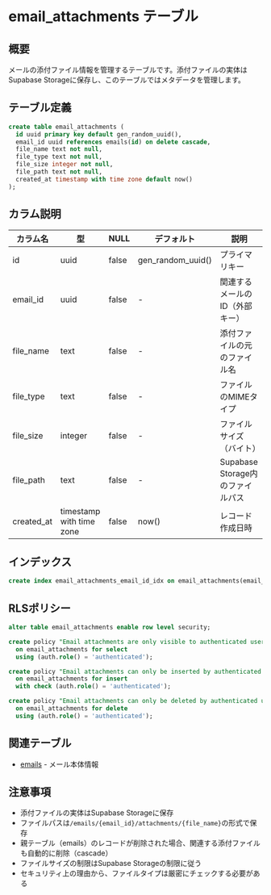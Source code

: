 # email_attachments テーブル

## 概要
メールの添付ファイル情報を管理するテーブルです。添付ファイルの実体はSupabase Storageに保存し、このテーブルではメタデータを管理します。

## テーブル定義

```sql
create table email_attachments (
  id uuid primary key default gen_random_uuid(),
  email_id uuid references emails(id) on delete cascade,
  file_name text not null,
  file_type text not null,
  file_size integer not null,
  file_path text not null,
  created_at timestamp with time zone default now()
);
```

## カラム説明

| カラム名 | 型 | NULL | デフォルト | 説明 |
|----------|-----|------|------------|------|
| id | uuid | false | gen_random_uuid() | プライマリキー |
| email_id | uuid | false | - | 関連するメールのID（外部キー） |
| file_name | text | false | - | 添付ファイルの元のファイル名 |
| file_type | text | false | - | ファイルのMIMEタイプ |
| file_size | integer | false | - | ファイルサイズ（バイト） |
| file_path | text | false | - | Supabase Storage内のファイルパス |
| created_at | timestamp with time zone | false | now() | レコード作成日時 |

## インデックス

```sql
create index email_attachments_email_id_idx on email_attachments(email_id);
```

## RLSポリシー

```sql
alter table email_attachments enable row level security;

create policy "Email attachments are only visible to authenticated users"
  on email_attachments for select
  using (auth.role() = 'authenticated');

create policy "Email attachments can only be inserted by authenticated users"
  on email_attachments for insert
  with check (auth.role() = 'authenticated');

create policy "Email attachments can only be deleted by authenticated users"
  on email_attachments for delete
  using (auth.role() = 'authenticated');
```

## 関連テーブル
- [emails](./emails.md) - メール本体情報

## 注意事項
- 添付ファイルの実体はSupabase Storageに保存
- ファイルパスは`/emails/{email_id}/attachments/{file_name}`の形式で保存
- 親テーブル（emails）のレコードが削除された場合、関連する添付ファイルも自動的に削除（cascade）
- ファイルサイズの制限はSupabase Storageの制限に従う
- セキュリティ上の理由から、ファイルタイプは厳密にチェックする必要がある 